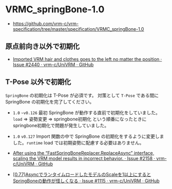# VRMC_springBone-1.0

- https://github.com/vrm-c/vrm-specification/tree/master/specification/VRMC_springBone-1.0

## 原点前向き以外で初期化

- [Imported VRM hair and clothes goes to the left no matter the position · Issue #2440 · vrm-c/UniVRM · GitHub](https://github.com/vrm-c/UniVRM/issues/2440)

## T-Pose 以外で初期化

`SpringBone` の初期化は T-Pose が必須です。
対策として `T-Pose` である間に SpringBone の初期化を完了してください。

- `1.0` `~v0.126` 最初 SpringBone が動作する直前で初期化をしていました。`load` => 姿勢変更 => springbone初期化 という順番になったときにspringbone初期化で問題が発生していました。
- `1.0` `v0.127` Import 関数の中で SpringBone の初期化をするように変更しました。`runtime` load では初期姿勢に配慮する必要はありません。

- [After using the “FastSpringBoneReplacer.ReplaceAsync” interface, scaling the VRM model results in incorrect behavior. · Issue #2158 · vrm-c/UniVRM · GitHub](https://github.com/vrm-c/UniVRM/issues/2158)
- [\[0.77\]AsyncでランタイムロードしたモデルのScaleを1以上にするとSpringBoneの動作が怪しくなる · Issue #1115 · vrm-c/UniVRM · GitHub](https://github.com/vrm-c/UniVRM/issues/1115)
